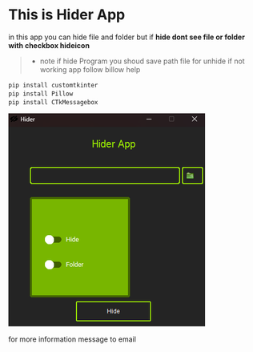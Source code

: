 # This is Hider App
in this app you can hide file and folder but if **hide dont see file or folder with checkbox hideicon**
> * note if hide Program you shoud save path file for unhide
if not working app follow billow help

```bash
pip install customtkinter
pip install Pillow
pip install CTkMessagebox
```
![Programimage](Program.png)


for more information message to email